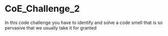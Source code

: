# CoE_Challenge_2
In this code challenge you have to identify and solve a code smell that is so pervasive that we usually take it for granted
